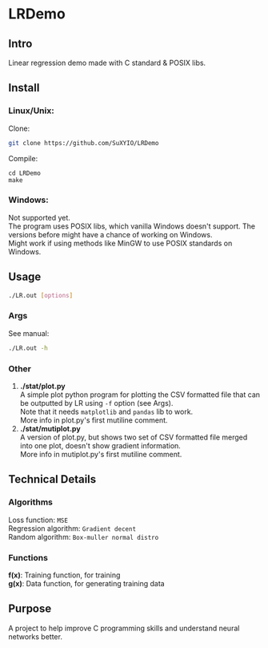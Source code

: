 # LRDemo
## Intro
Linear regression demo made with C standard & POSIX libs.  

## Install
### Linux/Unix:
Clone:
```bash
git clone https://github.com/SuXYIO/LRDemo
```
Compile:
```
cd LRDemo
make
```
### Windows:
Not supported yet.  
The program uses POSIX libs, which vanilla Windows doesn't support. The versions before might have a chance of working on Windows.  
Might work if using methods like MinGW to use POSIX standards on Windows.  

## Usage
```bash
./LR.out [options]
```
### Args
See manual:
```bash
./LR.out -h
```
### Other
1. **./stat/plot.py**  
A simple plot python program for plotting the CSV formatted file that can be outputted by LR using `-f` option (see Args).  
Note that it needs `matplotlib` and `pandas` lib to work.  
More info in plot.py's first mutiline comment.  
2. **./stat/mutiplot.py**  
A version of plot.py, but shows two set of CSV formatted file merged into one plot, doesn't show gradient information.  
More info in mutiplot.py's first mutiline comment.  

## Technical Details
### Algorithms
Loss function: `MSE`  
Regression algorithm: `Gradient decent`  
Random algorithm: `Box-muller normal distro`  
### Functions
**f(x)**: Training function, for training  
**g(x)**: Data function, for generating training data  

## Purpose
A project to help improve C programming skills and understand neural networks better.  


